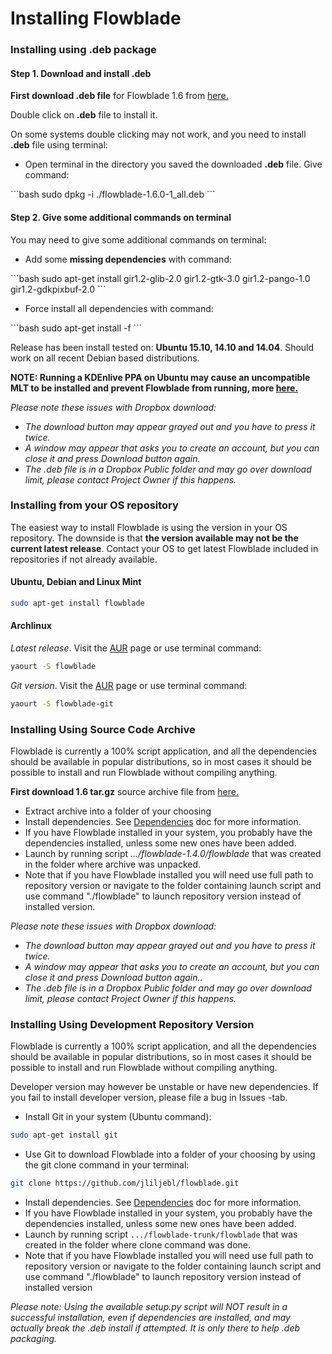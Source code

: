 # Installing Flowblade #


### Installing using .deb package

#### Step 1. Download and install .deb 
**First download .deb file** for Flowblade 1.6 from <a href="https://www.dropbox.com/s/4smy1jlofzn896o/flowblade-1.6.0-1_all.deb?dl=0">here.</a>

Double click on <b>.deb</b> file to install it. 

On some systems double clicking may not work, and you need to install <b>.deb</b> file using terminal:

<ul>
	<li>	<p>Open terminal in the directory you saved the  downloaded <b>.deb</b> file. Give command:	</li>
</ul>
```bash
sudo dpkg -i ./flowblade-1.6.0-1_all.deb
```

#### Step 2. Give some additional commands on terminal

You may need to give some additional commands on terminal:
<ul>
	<li>Add some <b>missing dependencies</b> with command:</li>
</ul>
```bash
	sudo apt-get install gir1.2-glib-2.0 gir1.2-gtk-3.0 gir1.2-pango-1.0 gir1.2-gdkpixbuf-2.0
```
<ul>
	<li>Force install all dependencies with command:</li>
</ul>
```bash
	sudo apt-get install -f
```

Release has been install tested on: <b>Ubuntu 15.10, 14.10 and 14.04</b>. Should work on all recent Debian based distributions.

<b>NOTE: Running a KDEnlive PPA on Ubuntu may cause an uncompatible MLT to be installed and prevent Flowblade from running, more <a href="https://plus.google.com/105369302467641615295/posts/QSKQoPtbLKg">here.</a></b> 

*Please note these issues with Dropbox download:*
<ul>
 <li> <i>The download button may appear grayed out and you have to press it twice.</i></li>
 <li> <i>A window may appear that asks you to create an account, but you can close it and press Download button again.</i></li> 
 <li> <i>The .deb file is in a Dropbox Public folder and may go over download limit, please contact Project Owner if this happens.</i></li>
</ul>

### Installing from your OS repository

The easiest way to install Flowblade is using the version in your OS repository. The downside is that **the version available may not be the current latest release**. Contact your OS to get latest Flowblade included in repositories if not already available.

#### Ubuntu, Debian and Linux Mint

```bash
sudo apt-get install flowblade
```
#### Archlinux

_Latest release_. Visit the <a href="https://aur.archlinux.org/packages/flowblade/">AUR</a> page or use terminal command:
```bash
yaourt -S flowblade
```

_Git version_. Visit the <a href="https://aur.archlinux.org/packages/flowblade-git/">AUR</a> page or use terminal command:
```bash
yaourt -S flowblade-git
```



### Installing Using Source Code Archive

Flowblade is currently a 100% script application, and all the dependencies should be available in popular distributions, so in most cases it should be possible to install and run Flowblade without compiling anything.

**First download 1.6 tar.gz** source archive file from <a href="https://www.dropbox.com/s/2i70jzatz71o11j/flowblade-1.6.0.tar.gz?dl=0">here.</a> 

  * Extract archive into a folder of your choosing
  * Install dependencies. See [Dependencies](DEPENDENCIES.md) doc for more information.
  * If you have Flowblade installed in your system, you probably have the dependencies installed, unless some new ones have been added.
  * Launch by running script *.../flowblade-1.4.0/flowblade* that was created in the folder where archive was unpacked.
  * Note that if you have Flowblade installed you will need use full path to repository version or navigate to the folder containing launch script and use command "./flowblade" to launch repository version instead of installed version.

*Please note these issues with Dropbox download:*
<ul>
 <li> <i>The download button may appear grayed out and you have to press it twice.</i></li>
 <li> <i>A window may appear that asks you to create an account, but you can close it and press Download button again..</i></li> 
 <li> <i>The .deb file is in a Dropbox Public folder and may go over download limit, please contact Project Owner if this happens.</i></li>
</ul>

### Installing Using Development Repository Version

Flowblade is currently a 100% script application, and all the dependencies should be available in popular distributions, so in most cases it should be possible to install and run Flowblade without compiling anything.

Developer version may however be unstable or have new dependencies. If you fail to install developer version, please file a bug in Issues -tab.
  * Install Git in your system (Ubuntu command):
```bash
sudo apt-get install git
```
  * Use Git to download Flowblade into a folder of your choosing by using the git clone command in your terminal:
```bash
git clone https://github.com/jliljebl/flowblade.git
```
  * Install dependencies. See   [Dependencies](DEPENDENCIES.md) doc for more information.
  * If you have Flowblade installed in your system, you probably have the dependencies installed, unless some new ones have been added.
  * Launch by running script ``.../flowblade-trunk/flowblade`` that was created in the folder where clone command was done.
  * Note that if you have Flowblade installed you will need use full path to repository version or navigate to the folder containing launch script and use command "./flowblade" to launch repository version instead of installed version
 
*Please note: Using the available setup.py script will NOT result in a successful installation, even if dependencies are installed, and may actually break the .deb install if attempted. It is only there to help .deb packaging.* 
